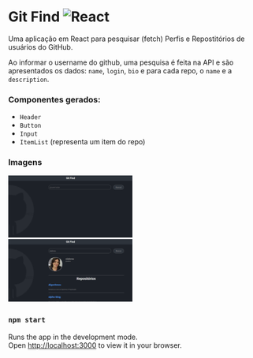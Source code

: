 # Git Find ![React](https://img.shields.io/badge/react-%2320232a.svg?style=for-the-badge&logo=react&logoColor=%2361DAFB)

Uma aplicação em React para pesquisar (fetch) Perfis e Repostitórios de usuários do GitHub.

Ao informar o username do github, uma pesquisa é feita na API e são apresentados os dados: `name`, `login`, `bio` e para cada repo, o `name` e a `description`.

### Componentes gerados:
- `Header`
- `Button`
- `Input`
- `ItemList` (representa um item do repo)


### Imagens
<img src="src\assets\img1.png" width="50%" height="50%">
<img src="src\assets\img2.png" width="50%" height="50%">


### `npm start`

Runs the app in the development mode.\
Open [http://localhost:3000](http://localhost:3000) to view it in your browser.
